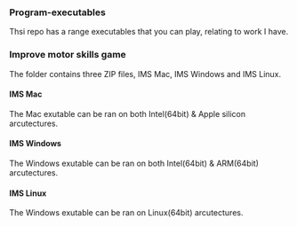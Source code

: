 ### Program-executables

Thsi repo has a range executables that you can play, relating to work I have.

### Improve motor skills game
The folder contains three ZIP files, IMS Mac, IMS Windows and IMS Linux.

#### IMS Mac
The Mac exutable can be ran on both Intel(64bit) & Apple silicon arcutectures.

#### IMS Windows
The Windows exutable can be ran on both Intel(64bit) & ARM(64bit) arcutectures.

#### IMS Linux
The Windows exutable can be ran on Linux(64bit) arcutectures.

#
